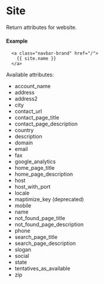 # Site

Return attributes for website.

#### Example

~~~ liquid
  <a class="navbar-brand" href="/">
    {{ site.name }}
  </a>
~~~

Available attributes:

* account_name
* address
* address2
* city
* contact_url
* contact_page_title
* contact_page_description
* country
* description
* domain
* email
* fax
* google_analytics
* home_page_title
* home_page_description
* host
* host_with_port
* locale
* maptimize_key (deprecated)
* mobile
* name
* not_found_page_title
* not_found_page_description
* phone
* search_page_title
* search_page_description
* slogan
* social
* state
* tentatives_as_available
* zip
